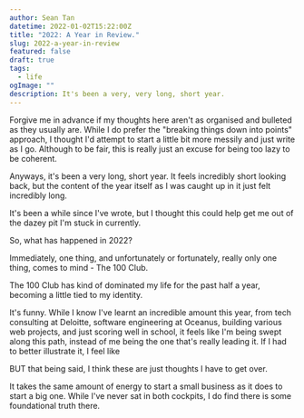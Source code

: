 ```yaml
---
author: Sean Tan
datetime: 2022-01-02T15:22:00Z
title: "2022: A Year in Review."
slug: 2022-a-year-in-review
featured: false
draft: true
tags:
  - life
ogImage: ""
description: It's been a very, very long, short year.
---
```


Forgive me in advance if my thoughts here aren't as organised and bulleted as they usually are. While I do prefer the "breaking things down into points" approach, I thought I'd attempt to start a little bit more messily and just write as I go. Although to be fair, this is really just an excuse for being too lazy to be coherent.

Anyways, it's been a very long, short year. It feels incredibly short looking back, but the content of the year itself as I was caught up in it just felt incredibly long.

It's been a while since I've wrote, but I thought this could help get me out of the dazey pit I'm stuck in currently.

So, what has happened in 2022?

Immediately, one thing, and unfortunately or fortunately, really only one thing, comes to mind - The 100 Club.

The 100 Club has kind of dominated my life for the past half a year, becoming a little tied to my identity.

It's funny. While I know I've learnt an incredible amount this year, from tech consulting at Deloitte, software engineering at Oceanus, building various web projects, and just scoring well in school, it feels like I'm being swept along this path, instead of me being the one that's really leading it. If I had to better illustrate it, I feel like

BUT that being said, I think these are just thoughts I have to get over.

It takes the same amount of energy to start a small business as it does to start a big one. While I've never sat in both cockpits, I do find there is some foundational truth there.
